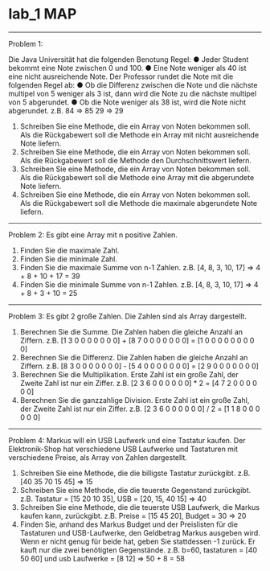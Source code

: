 # lab_1 MAP

--------------------------------------------------------------------------

Problem 1:

Die Java Universität hat die folgenden Benotung Regel:
 ● Jeder Student bekommt eine Note zwischen 0 und 100.
 ● Eine Note weniger als 40 ist eine nicht ausreichende Note.
 Der Professor rundet die Note mit die folgenden Regel ab:
 ● Ob die Differenz zwischen die Note und die nächste multipel von 5 weniger als 3 ist,
 dann wird die Note zu die nächste multipel von 5 abgerundet.
 ● Ob die Note weniger als 38 ist, wird die Note nicht abgerundet.
z.B. 84 => 85
 29 => 29
1. Schreiben Sie eine Methode, die ein Array von Noten bekommen soll. Als die
Rückgabewert soll die Methode ein Array mit nicht ausreichende Note liefern.
2. Schreiben Sie eine Methode, die ein Array von Noten bekommen soll. Als die
Rückgabewert soll die Methode den Durchschnittswert liefern.
3. Schreiben Sie eine Methode, die ein Array von Noten bekommen soll. Als die
Rückgabewert soll die Methode eine Array mit die abgerundete Note liefern.
4. Schreiben Sie eine Methode, die ein Array von Noten bekommen soll. Als die
Rückgabewert soll die Methode die maximale abgerundete Note liefern.

--------------------------------------------------------------------------

Problem 2: 
Es gibt eine Array mit n positive Zahlen.
1. Finden Sie die maximale Zahl.
2. Finden Sie die minimale Zahl.
3. Finden Sie die maximale Summe von n-1 Zahlen.
z.B. [4, 8, 3, 10, 17] => 4 + 8 + 10 + 17 = 39
4. Finden Sie die minimale Summe von n-1 Zahlen.
z.B. [4, 8, 3, 10, 17] => 4 + 8 + 3 + 10 = 25

--------------------------------------------------------------------------

Problem 3:
Es gibt 2 große Zahlen. Die Zahlen sind als Array dargestellt.
1. Berechnen Sie die Summe. Die Zahlen haben die gleiche Anzahl an Ziffern.
z.B. [1 3 0 0 0 0 0 0 0] + [8 7 0 0 0 0 0 0 0] = [1 0 0 0 0 0 0 0 0 0]
2. Berechnen Sie die Differenz. Die Zahlen haben die gleiche Anzahl an Ziffern.
z.B. [8 3 0 0 0 0 0 0 0] - [5 4 0 0 0 0 0 0 0] = [2 9 0 0 0 0 0 0 0]
3. Berechnen Sie die Multiplikation. Erste Zahl ist ein große Zahl, der Zweite Zahl ist nur
ein Ziffer.
z.B. [2 3 6 0 0 0 0 0 0] * 2 = [4 7 2 0 0 0 0 0 0]
4. Berechnen Sie die ganzzahlige Division. Erste Zahl ist ein große Zahl, der Zweite Zahl
ist nur ein Ziffer.
z.B. [2 3 6 0 0 0 0 0 0] / 2 = [1 1 8 0 0 0 0 0 0]
--------------------------------------------------------------------------

Problem 4:
Markus will ein USB Laufwerk und eine Tastatur kaufen. Der Elektronik-Shop hat
verschiedene USB Laufwerke und Tastaturen mit verschiedene Preise, als Array von Zahlen
dargestellt.
1. Schreiben Sie eine Methode, die die billigste Tastatur zurückgibt.
z.B. [40 35 70 15 45] => 15
2. Schreiben Sie eine Methode, die die teuerste Gegenstand zurückgibt.
z.B. Tastatur = [15 20 10 35], USB = [20, 15, 40 15] => 40
3. Schreiben Sie eine Methode, die die teuerste USB Laufwerk, die Markus kaufen kann,
zurückgibt.
z.B. Preise = [15 45 20], Budget = 30 => 20
4. Finden Sie, anhand des Markus Budget und der Preislisten für die Tastaturen und
USB-Laufwerke, den Geldbetrag Markus ausgeben wird. Wenn er nicht genug für
beide hat, geben Sie stattdessen -1 zurück. Er kauft nur die zwei benötigten
Gegenstände.
z.B. b=60, tastaturen = [40 50 60] und usb Laufwerke = [8 12] => 50 + 8 = 58












